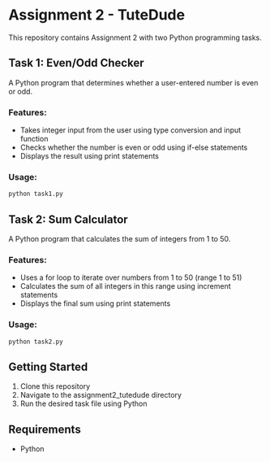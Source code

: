 # Assignment 2 - TuteDude

This repository contains Assignment 2 with two Python programming tasks.

## Task 1: Even/Odd Checker

A Python program that determines whether a user-entered number is even or odd.

### Features:
- Takes integer input from the user using type conversion and input function
- Checks whether the number is even or odd using if-else statements
- Displays the result using print statements

### Usage:
```python
python task1.py
```

## Task 2: Sum Calculator

A Python program that calculates the sum of integers from 1 to 50.

### Features:
- Uses a for loop to iterate over numbers from 1 to 50 (range 1 to 51)
- Calculates the sum of all integers in this range using increment statements
- Displays the final sum using print statements

### Usage:
```python
python task2.py
```

## Getting Started

1. Clone this repository
2. Navigate to the assignment2_tutedude directory
3. Run the desired task file using Python

## Requirements

- Python 

